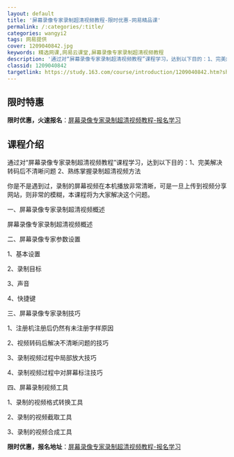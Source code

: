 ```yaml
---
layout: default
title: '屏幕录像专家录制超清视频教程-限时优惠-网易精品课'
permalink: /:categories/:title/
categories: wangyi2
tags: 网易提供
cover: 1209040842.jpg
keywords: 精选网课,网易云课堂,屏幕录像专家录制超清视频教程
description: '通过对“屏幕录像专家录制超清视频教程”课程学习，达到以下目的：1、完美解决转码后不清晰问题2、熟练掌握录制超清视频方法你'
classid: 1209040842
targetlink: https://study.163.com/course/introduction/1209040842.htm?share=1&shareId=1025206652&utm_campaign=share&utm_medium=iphoneShare&utm_source=&utm_u=1025206652
---
```


## 限时特惠

**限时优惠，火速报名**：[屏幕录像专家录制超清视频教程-报名学习](https://study.163.com/course/introduction/1209040842.htm?share=1&shareId=1025206652&utm_campaign=share&utm_medium=iphoneShare&utm_source=&utm_u=1025206652)

## 课程介绍

通过对“屏幕录像专家录制超清视频教程”课程学习，达到以下目的：1、完美解决转码后不清晰问题 2、熟练掌握录制超清视频方法

你是不是遇到过，录制的屏幕视频在本机播放非常清晰，可是一旦上传到视频分享网站，则非常的模糊，本课程将为大家解决这个问题。

一、屏幕录像专家录制超清视频概述

屏幕录像专家录制超清视频概述

二、屏幕录像专家参数设置

1、基本设置

2、录制目标

3、声音

4、快捷键

三、屏幕录像专家录制技巧

1、注册机注册后仍然有未注册字样原因

2、视频转码后解决不清晰问题的技巧

3、录制视频过程中局部放大技巧

4、录制视频过程中对屏幕标注技巧

四、屏幕录制视频工具

1、录制的视频格式转换工具

2、录制的视频截取工具

3、录制的视频合成工具

**限时优惠，报名地址**：[屏幕录像专家录制超清视频教程-报名学习](https://study.163.com/course/introduction/1209040842.htm?share=1&shareId=1025206652&utm_campaign=share&utm_medium=iphoneShare&utm_source=&utm_u=1025206652)

